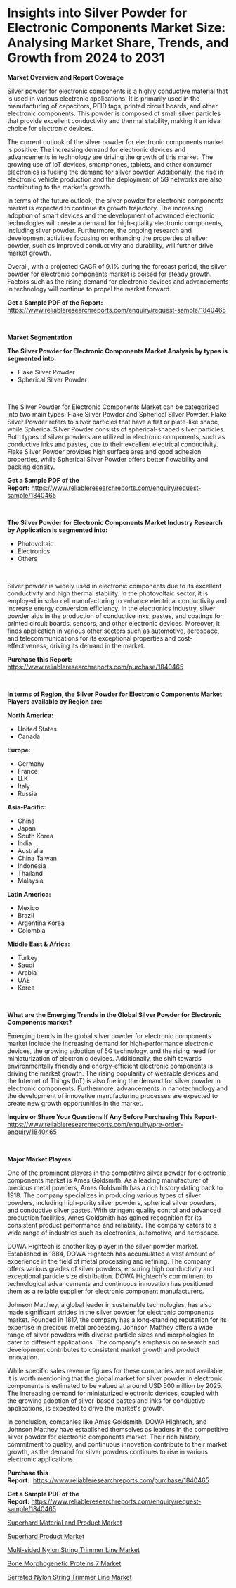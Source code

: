 <p><h1>Insights into Silver Powder for Electronic Components Market Size: Analysing Market Share, Trends, and Growth from 2024 to 2031</h1></p><p><strong>Market Overview and Report Coverage</strong></p>
<p><p>Silver powder for electronic components is a highly conductive material that is used in various electronic applications. It is primarily used in the manufacturing of capacitors, RFID tags, printed circuit boards, and other electronic components. This powder is composed of small silver particles that provide excellent conductivity and thermal stability, making it an ideal choice for electronic devices.</p><p>The current outlook of the silver powder for electronic components market is positive. The increasing demand for electronic devices and advancements in technology are driving the growth of this market. The growing use of IoT devices, smartphones, tablets, and other consumer electronics is fueling the demand for silver powder. Additionally, the rise in electronic vehicle production and the deployment of 5G networks are also contributing to the market's growth.</p><p>In terms of the future outlook, the silver powder for electronic components market is expected to continue its growth trajectory. The increasing adoption of smart devices and the development of advanced electronic technologies will create a demand for high-quality electronic components, including silver powder. Furthermore, the ongoing research and development activities focusing on enhancing the properties of silver powder, such as improved conductivity and durability, will further drive market growth.</p><p>Overall, with a projected CAGR of 9.1% during the forecast period, the silver powder for electronic components market is poised for steady growth. Factors such as the rising demand for electronic devices and advancements in technology will continue to propel the market forward.</p></p>
<p><strong>Get a Sample PDF of the Report:</strong> <a href="https://www.reliableresearchreports.com/enquiry/request-sample/1840465">https://www.reliableresearchreports.com/enquiry/request-sample/1840465</a></p>
<p>&nbsp;</p>
<p><strong>Market Segmentation</strong></p>
<p><strong>The Silver Powder for Electronic Components Market Analysis by types is segmented into:</strong></p>
<p><ul><li>Flake Silver Powder</li><li>Spherical Silver Powder</li></ul></p>
<p>&nbsp;</p>
<p><p>The Silver Powder for Electronic Components Market can be categorized into two main types: Flake Silver Powder and Spherical Silver Powder. Flake Silver Powder refers to silver particles that have a flat or plate-like shape, while Spherical Silver Powder consists of spherical-shaped silver particles. Both types of silver powders are utilized in electronic components, such as conductive inks and pastes, due to their excellent electrical conductivity. Flake Silver Powder provides high surface area and good adhesion properties, while Spherical Silver Powder offers better flowability and packing density.</p></p>
<p><strong>Get a Sample PDF of the Report:</strong>&nbsp;<a href="https://www.reliableresearchreports.com/enquiry/request-sample/1840465">https://www.reliableresearchreports.com/enquiry/request-sample/1840465</a></p>
<p>&nbsp;</p>
<p><strong>The Silver Powder for Electronic Components Market Industry Research by Application is segmented into:</strong></p>
<p><ul><li>Photovoltaic</li><li>Electronics</li><li>Others</li></ul></p>
<p>&nbsp;</p>
<p><p>Silver powder is widely used in electronic components due to its excellent conductivity and high thermal stability. In the photovoltaic sector, it is employed in solar cell manufacturing to enhance electrical conductivity and increase energy conversion efficiency. In the electronics industry, silver powder aids in the production of conductive inks, pastes, and coatings for printed circuit boards, sensors, and other electronic devices. Moreover, it finds application in various other sectors such as automotive, aerospace, and telecommunications for its exceptional properties and cost-effectiveness, driving its demand in the market.</p></p>
<p><strong>Purchase this Report:</strong>&nbsp; <a href="https://www.reliableresearchreports.com/purchase/1840465">https://www.reliableresearchreports.com/purchase/1840465</a></p>
<p>&nbsp;</p>
<p><strong>In terms of Region, the Silver Powder for Electronic Components Market Players available by Region are:</strong></p>
<p>
    <p> <strong> North America: </strong>
        <ul>
            <li>United States</li>
            <li>Canada</li>
        </ul>
        </p> 
    <p> <strong> Europe: </strong>
        <ul>
            <li>Germany</li>
            <li>France</li>
            <li>U.K.</li>
            <li>Italy</li>
            <li>Russia</li>
        </ul>
        </p> 
    <p> <strong> Asia-Pacific: </strong>
        <ul>
            <li>China</li>
            <li>Japan</li>
            <li>South Korea</li>
            <li>India</li>
            <li>Australia</li>
            <li>China Taiwan</li>
            <li>Indonesia</li>
            <li>Thailand</li>
            <li>Malaysia</li>
        </ul>
        </p> 
    <p> <strong> Latin America: </strong>
        <ul>
            <li>Mexico</li>
            <li>Brazil</li>
            <li>Argentina Korea</li>
            <li>Colombia</li>
        </ul>
        </p> 
    <p> <strong> Middle East & Africa: </strong>
        <ul>
            <li>Turkey</li>
            <li>Saudi</li>
            <li>Arabia</li>
            <li>UAE</li>
            <li>Korea</li>
        </ul>
    </p>
    </p>
<p>&nbsp;</p>
<p><strong>What are the Emerging Trends in the Global Silver Powder for Electronic Components market?</strong></p>
<p><p>Emerging trends in the global silver powder for electronic components market include the increasing demand for high-performance electronic devices, the growing adoption of 5G technology, and the rising need for miniaturization of electronic devices. Additionally, the shift towards environmentally friendly and energy-efficient electronic components is driving the market growth. The rising popularity of wearable devices and the Internet of Things (IoT) is also fueling the demand for silver powder in electronic components. Furthermore, advancements in nanotechnology and the development of innovative manufacturing processes are expected to create new growth opportunities in the market.</p></p>
<p><strong>Inquire or Share Your Questions If Any Before Purchasing This Report</strong>- <a href="https://www.reliableresearchreports.com/enquiry/pre-order-enquiry/1840465">https://www.reliableresearchreports.com/enquiry/pre-order-enquiry/1840465</a></p>
<p>&nbsp;</p>
<p><strong>Major Market Players</strong></p>
<p><p>One of the prominent players in the competitive silver powder for electronic components market is Ames Goldsmith. As a leading manufacturer of precious metal powders, Ames Goldsmith has a rich history dating back to 1918. The company specializes in producing various types of silver powders, including high-purity silver powders, spherical silver powders, and conductive silver pastes. With stringent quality control and advanced production facilities, Ames Goldsmith has gained recognition for its consistent product performance and reliability. The company caters to a wide range of industries such as electronics, automotive, and aerospace.</p><p>DOWA Hightech is another key player in the silver powder market. Established in 1884, DOWA Hightech has accumulated a vast amount of experience in the field of metal processing and refining. The company offers various grades of silver powders, ensuring high conductivity and exceptional particle size distribution. DOWA Hightech's commitment to technological advancements and continuous innovation has positioned them as a reliable supplier for electronic component manufacturers.</p><p>Johnson Matthey, a global leader in sustainable technologies, has also made significant strides in the silver powder for electronic components market. Founded in 1817, the company has a long-standing reputation for its expertise in precious metal processing. Johnson Matthey offers a wide range of silver powders with diverse particle sizes and morphologies to cater to different applications. The company's emphasis on research and development contributes to consistent market growth and product innovation.</p><p>While specific sales revenue figures for these companies are not available, it is worth mentioning that the global market for silver powder in electronic components is estimated to be valued at around USD 500 million by 2025. The increasing demand for miniaturized electronic devices, coupled with the growing adoption of silver-based pastes and inks for conductive applications, is expected to drive the market's growth.</p><p>In conclusion, companies like Ames Goldsmith, DOWA Hightech, and Johnson Matthey have established themselves as leaders in the competitive silver powder for electronic components market. Their rich history, commitment to quality, and continuous innovation contribute to their market growth, as the demand for silver powders continues to rise in various electronic applications.</p></p>
<p><strong>Purchase this Report:</strong>&nbsp;&nbsp;<a href="https://www.reliableresearchreports.com/purchase/1840465">https://www.reliableresearchreports.com/purchase/1840465</a></p>
<p></p>
<p><strong>Get a Sample PDF of the Report:</strong>&nbsp;<a href="https://www.reliableresearchreports.com/enquiry/request-sample/1840465">https://www.reliableresearchreports.com/enquiry/request-sample/1840465</a></p>
<p><p><a href="https://github.com/Chiragrp26/Market-Research-Report-List-2/blob/main/superhard-material-and-product-market.md">Superhard Material and Product Market</a></p><p><a href="https://github.com/AKSHATREPORTPRIME/Market-Research-Report-List-2/blob/main/superhard-product-market.md">Superhard Product Market</a></p><p><a href="https://github.com/lilstefpacute/Market-Research-Report-List-2/blob/main/multi-sided-nylon-string-trimmer-line-market.md">Multi-sided Nylon String Trimmer Line Market</a></p><p><a href="https://github.com/FassouRP/Market-Research-Report-List-2/blob/main/bone-morphogenetic-proteins-7-market.md">Bone Morphogenetic Proteins 7 Market</a></p><p><a href="https://github.com/rexevange/Market-Research-Report-List-2/blob/main/serrated-nylon-string-trimmer-line-market.md">Serrated Nylon String Trimmer Line Market</a></p></p>